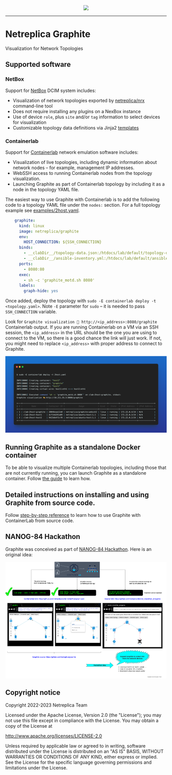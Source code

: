 <p align=center><img src=https://github.com/netreplica/graphite/blob/bd4cdec84048b6c4762a929ec37b7a21841c453d/images/netreplica.png  width="500px"/></p>

---
# Netreplica Graphite
Visualization for Network Topologies

## Supported software

### NetBox

Support for [NetBox](https://netbox.dev/) DCIM system includes:

* Visualization of network topologies exported by [netreplica/nrx](https://github.com/netreplica/nrx) command-line tool
* Does not require installing any plugins on a NexBox instance
* Use of device `role`, plus `site` and/or `tag` information to select devices for visualization
* Customizable topology data definitions via Jinja2 [templates](https://github.com/netreplica/templates/tree/main/graphite)

### Containerlab

Support for [Containerlab](https://containerlab.dev/) network emulation software includes:

* Visualization of live topologies, including dynamic information about network nodes – for example, management IP addresses.
* WebSSH access to running Containerlab nodes from the topology visualization.
* Launching Graphite as part of Containerlab topology by including it as a node in the topology YAML file.

The easiest way to use Graphite with Containerlab is to add the following code to a topology YAML file under the `nodes:` section. For a full topology example see [examples/2host.yaml](examples/2host.yaml).

```Yaml
    graphite:
      kind: linux
      image: netreplica/graphite
      env:
        HOST_CONNECTION: ${SSH_CONNECTION}
      binds:
        - __clabDir__/topology-data.json:/htdocs/lab/default/topology-data.json:ro
        - __clabDir__/ansible-inventory.yml:/htdocs/lab/default/ansible-inventory.yml:ro
      ports:
        - 8080:80
      exec:
        - sh -c 'graphite_motd.sh 8080'
      labels:
        graph-hide: yes
```

Once added, deploy the topology with `sudo -E containerlab deploy -t <topology.yaml>`. Note `-E` parameter for `sudo` – it is needed to pass `SSH_CONNECTION` variable.

Look for `Graphite visualization 🎨 http://<ip_address>:8080/graphite` Containerlab output. If you are running Containerlab on a VM via an SSH session, the `<ip_address>` in the URL should be the one you are using to connect to the VM, so there is a good chance the link will just work. If not, you might need to replace `<ip_address>` with proper address to connect to Graphite.

![Graphite visualization 🎨 link](images/clab-deploy-graphite-url-2host.png)

## Running Graphite as a standalone Docker container

To be able to visualize multiple Containerlab topologies, including those that are not currently running, you can launch Graphite as a standalone container. Follow [the guide](docs/DOCKER.md) to learn how.

## Detailed instructions on installing and using Graphite from source code.

Follow [step-by-step reference](docs/CONTAINERLAB.md) to learn how to use Graphite with ContainerLab from source code.

## NANOG-84 Hackathon

Graphite was conceived as part of [NANOG-84 Hackathon](https://www.nanog.org/events/nanog-84-hackathon/). Here is an original idea:

![NANOG-84 Hackathon Idea](images/clab-graphite.png)

## Copyright notice

Copyright 2022-2023 Netreplica Team

Licensed under the Apache License, Version 2.0 (the "License");
you may not use this file except in compliance with the License.
You may obtain a copy of the License at

   http://www.apache.org/licenses/LICENSE-2.0

Unless required by applicable law or agreed to in writing, software
distributed under the License is distributed on an "AS IS" BASIS,
WITHOUT WARRANTIES OR CONDITIONS OF ANY KIND, either express or implied.
See the License for the specific language governing permissions and
limitations under the License.
